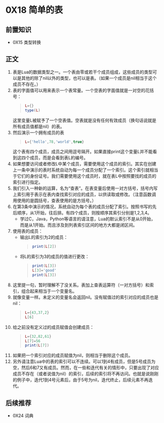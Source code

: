 # 0X18 简单的表

## 前置知识

* 0X15 类型转换

## 正文

1. 表是Lua的数据类型之一。一个表由零或若干个成员组成，这些成员的类型可以是其他的除了nil以外的类型，也可以是表。（如果一个成员是nil相当于这个成员不存在。）
1. 表的字面值可以用来表示一个表常量。一个空表的字面值就是一对空的花括号：
    >```lua
    >L={}
    >type(L)
    >```
    这里变量L被赋予了一个空表值。空表就是没有任何有效成员（换句话说就是所有成员值都是nil）的表。
1. 然后演示一个拥有成员的表
    >```lua
    >L={'hello',78,'world',true}
    >```
    这个表有四个成员，成员之间用逗号隔开。如果直接print这个变量L并不能看到这四个成员，而是会看到表L的编号。
1. 如果想要访问或者修改L中某个成员，需要使用这个成员的索引。其实在创建上一条中演示的表时系统自动为每一个成员分配了一个索引。这个索引就相当于它们的身份证号。我们需要使用这个成员时，就在表L中按照要找的成员的索引进行指定。
1. 我们引入一种新的运算，名为“查表”。在表变量后使用一对方括号，括号内写上索引用于表示在表内查找索引对应的成员，以供读取或修改。（注意函数调用使用的是圆括号，查表使用的是方括号。）
1. 在第3条中演示的情况，系统自动为每个表的成员分配了索引。按照书写的先后顺序，从1开始，往后排。有四个成员，则按顺序其索引分别是1,2,3,4。
    * 学过C，Java，Python等语言的请注意，Lua的默认索引不是从0开始，而是从1开始。而且涉及到列表索引区间的地方大都是闭区间。
1. 使用表的成员：
    * 输出L的索引为2的成员：
        >```lua
        >print(L[2])
        >```
    * 将L的索引为3的成员的值进行更改：
        >```lua
        >print(L[3])
        >L[3]='good'
        >print(L[3])
        >```
1. 这里提一句，暂时理解不了没关系。表加上查表运算符（一对方括号）和索引，组合起来相当于一个变量名。
1. 就像变量一样。未定义的变量名会返回nil。没有赋值过的索引对应的成员也是nil：
    >```lua
    >L={43,37,2}
    >L[6]
    >```
1. 给之前没有定义过的成员赋值会创建成员：
    >```lua
    >L={32,82,61}
    >L[7]=56
    >print(L[7])
    >```
1. 如果把一个索引对应的成员赋值为nil，则相当于删除这个成员。
1. 另外请注意Lua中的表的索引可以不连续。可以1到4有成员，但是5号成员为空，然后6和7又有成员。然而，在一些和迭代有关的情形中，只要出现了对应成员不存在（或者说值为nil）的索引，后续的索引将不再访问。也就是说刚刚的例子中，迭代1到4号元素后，由于5号为nil，迭代终止，后续元素不再迭代。

## 后续推荐

* 0X24 词典
